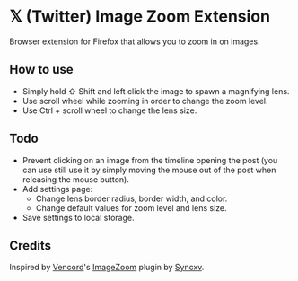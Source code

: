 # 𝕏 (Twitter) Image Zoom Extension

Browser extension for Firefox that allows you to zoom in on images.

## How to use

- Simply hold ⇧ Shift and left click the image to spawn a magnifying lens.
- Use scroll wheel while zooming in order to change the zoom level.
- Use Ctrl + scroll wheel to change the lens size.

## Todo

- Prevent clicking on an image from the timeline opening the post (you can use still use it by simply moving the mouse out of the post when releasing the mouse button).
- Add settings page:
  - Change lens border radius, border width, and color.
  - Change default values for zoom level and lens size.
- Save settings to local storage.

## Credits

Inspired by [Vencord](https://github.com/Vendicated/Vencord)'s [ImageZoom](https://github.com/Vendicated/Vencord/tree/main/src/plugins/imageZoom) plugin by [Syncxv](https://github.com/Syncxv).
